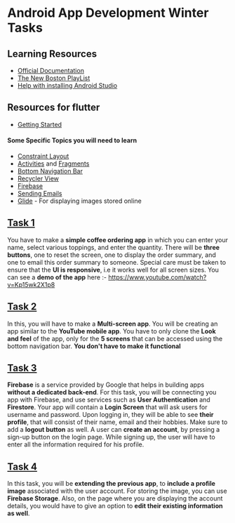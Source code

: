# Android App Development Winter Tasks

## Learning Resources
- [Official Documentation](https://developer.android.com/docs)
- [The New Boston PlayList](https://www.youtube.com/watch?v=QAbQgLGKd3Y&list=PL6gx4Cwl9DGBsvRxJJOzG4r4k_zLKrnxl)
- [Help with installing Android Studio](https://www.geeksforgeeks.org/guide-to-install-and-set-up-android-studio/)

## Resources for flutter
- [Getting Started](https://github.com/bitsacm/Slack-Stock-DAG/blob/master/flutter_app_dev.md)

#### Some Specific Topics you will need to learn
-  [Constraint Layout](https://www.journaldev.com/13590/android-constraintlayout)
- [Activities](https://www.tutorialspoint.com/android/android_acitivities.htm)  and [Fragments](https://www.tutorialspoint.com/android/android_fragments.htm)
- [Bottom Navigation Bar](https://material.io/develop/android/components/bottom-navigation-view/)
- [Recycler View](https://www.youtube.com/watch?v=USbTcGx1mD0&list=PLk7v1Z2rk4hjHrGKo9GqOtLs1e2bglHHA)
- [Firebase](https://firebase.google.com/docs)
- [Sending Emails](https://medium.com/@cketti/android-sending-email-using-intents-3da63662c58f)
- [Glide](https://guides.codepath.com/android/Displaying-Images-with-the-Glide-Library) - For displaying images stored online

## <ins>Task 1</ins>
You have to make a **simple coffee ordering app** in which you can enter your name, select various toppings, and enter the quantity. 
There will be **three buttons**, one to reset the screen, one to display the order summary, and one to email this order summary to someone.
Special care must be taken to ensure that the **UI is responsive**, i.e it works well for all screen sizes.
You can see a **demo of the app** here :- https://www.youtube.com/watch?v=Kp15wk2X1p8 

## <ins>Task 2</ins>
In this, you will have to make a **Multi-screen app**.
You will be creating an app similar to the **YouTube mobile app**.
You have to only clone the **Look and feel** of the app, only for the **5 screens** that can be accessed using the bottom navigation bar.
**You don't have to make it functional**

## <ins>Task 3</ins>
**Firebase** is a service provided by Google that helps in building apps **without a dedicated back-end**.
For this task, you will be connecting you app with Firebase, and use services such as **User Authentication** and **Firestore**.
Your app will contain a **Login Screen** that will ask users for username and password.
Upon logging in, they will be able to see **their profile**, that will consist of their name, email and their hobbies. Make sure to add a **logout button** as well.
A user can **create an account**, by pressing a sign-up button on the login page. While signing up, the user will have to enter all the information required for his profile.

## <ins>Task 4</ind>
In this task, you will be **extending the previous app**, to **include a profile image** associated with the user account.
For storing the image, you can use **Firebase Storage**. 
Also, on the page where you are displaying the account details, you would have to give an option to **edit their existing information as well**.
